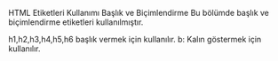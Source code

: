 HTML Etiketleri Kullanımı
Başlık ve Biçimlendirme
Bu bölümde başlık ve biçimlendirme etiketleri kullanılmıştır.

h1,h2,h3,h4,h5,h6 başlık vermek için kullanılır.
b: Kalın göstermek için kullanılır.
